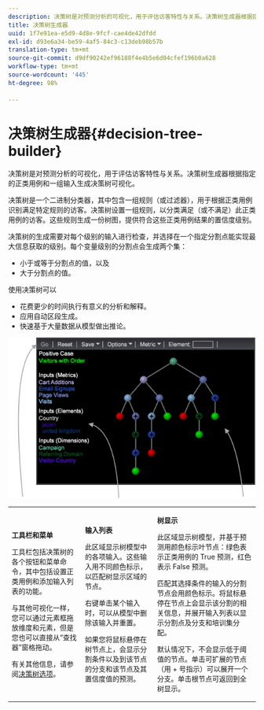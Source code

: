 ```yaml
---
description: 决策树是对预测分析的可视化，用于评估访客特性与关系。决策树生成器根据指定的正类用例和一组输入生成决策树可视化。
title: 决策树生成器
uuid: 1f7e91ea-e5d9-4d8e-9fcf-cae4de42dfdd
exl-id: d93e6a34-be59-4af5-84c3-c13deb98b57b
translation-type: tm+mt
source-git-commit: d9df90242ef96188f4e4b5e6d04cfef196b0a628
workflow-type: tm+mt
source-wordcount: '445'
ht-degree: 98%

---
```


# 决策树生成器{#decision-tree-builder}

决策树是对预测分析的可视化，用于评估访客特性与关系。决策树生成器根据指定的正类用例和一组输入生成决策树可视化。

决策树是一个二进制分类器，其中包含一组规则（或过滤器），用于根据正类用例识别满足特定规则的访客。决策树设置一组规则，以分类满足（或不满足）此正类用例的访客。这些规则生成一份树图，提供符合这些正类用例结果的置信度级别。

决策树的生成需要对每个级别的输入进行检查，并选择在一个指定分割点能实现最大信息获取的级别。每个变量级别的分割点会生成两个集：

* 小于或等于分割点的值，以及
* 大于分割点的值。

使用决策树可以

* 花费更少的时间执行有意义的分析和解释。
* 应用自动区段生成。
* 快速基于大量数据从模型做出推论。

![](assets/decision_tree_parts.png)

<table id="table_FCC5D63EF8A843D79B2338BD951025EA"> 
 <tbody> 
  <tr> 
   <td colname="col1"> <p><b>工具栏和菜单</b> </p> <p>工具栏包括决策树的各个按钮和菜单命令，其中包括设置正类用例和添加输入列表的功能。 </p> <p>与其他可视化一样，您可以通过<span class="uicontrol">元素</span>框拖放维度和元素，但是您也可以直接从“查找器”窗格拖动。 </p> <p>有关其他信息，请参阅<a href="../../../../home/c-get-started/c-analysis-vis/c-decision-trees/c-decision-trees-menu.md#concept-bfc4e80651a243d3966cc770b205606c">决策树选项</a>。 </p> </td> 
   <td colname="col2"> <p><b>输入列表</b> </p> <p>此区域显示树模型中的各项输入。这些输入用不同颜色标示，以匹配树显示区域的节点。 </p> <p>右键单击某个输入时，可以从模型中删除该输入并重置。 </p> <p>如果您将鼠标悬停在树节点上，会显示分割条件以及到该节点的分支和该节点及其置信度值的预测。 </p> </td> 
   <td colname="col3"> <p><b>树显示</b> </p> <p>此区域显示树模型，并基于预测用颜色标示叶节点：绿色表示正类用例的 True 预测，红色表示 False 预测。 </p> <p>匹配其选择条件的输入的分割节点会用颜色标示。将鼠标悬停在节点上会显示该分割的相关信息，并展开输入列表以显示分割点及分支和培训集分配。 </p> <p>默认情况下，不会显示低于阈值的节点。单击可扩展的节点（用 + 号指示）可以展开一个分支。单击根节点可返回到全树显示。 </p> </td> 
  </tr> 
 </tbody> 
</table>

<!-- <a id="section_E800327344194A6DBF37F273D8462E2A"></a> -->
